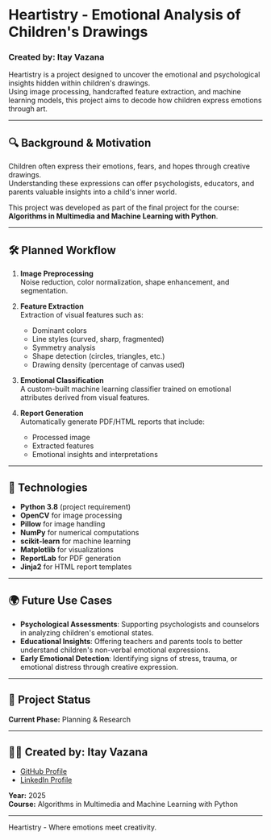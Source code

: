 # Heartistry - Emotional Analysis of Children's Drawings

### Created by: **Itay Vazana**

Heartistry is a project designed to uncover the emotional and psychological insights hidden within children's drawings.  
Using image processing, handcrafted feature extraction, and machine learning models, this project aims to decode how children express emotions through art.

---

## 🔍 Background & Motivation
Children often express their emotions, fears, and hopes through creative drawings.  
Understanding these expressions can offer psychologists, educators, and parents valuable insights into a child's inner world.

This project was developed as part of the final project for the course:  
**Algorithms in Multimedia and Machine Learning with Python**.

---

## 🛠️ Planned Workflow
1. **Image Preprocessing**  
   Noise reduction, color normalization, shape enhancement, and segmentation.

2. **Feature Extraction**  
   Extraction of visual features such as:
    - Dominant colors
    - Line styles (curved, sharp, fragmented)
    - Symmetry analysis
    - Shape detection (circles, triangles, etc.)
    - Drawing density (percentage of canvas used)

3. **Emotional Classification**  
   A custom-built machine learning classifier trained on emotional attributes derived from visual features.

4. **Report Generation**  
   Automatically generate PDF/HTML reports that include:
    - Processed image
    - Extracted features
    - Emotional insights and interpretations

---

## 🧰 Technologies
- **Python 3.8** (project requirement)
- **OpenCV** for image processing
- **Pillow** for image handling
- **NumPy** for numerical computations
- **scikit-learn** for machine learning
- **Matplotlib** for visualizations
- **ReportLab** for PDF generation
- **Jinja2** for HTML report templates

---

## 🌍 Future Use Cases
- **Psychological Assessments**: Supporting psychologists and counselors in analyzing children's emotional states.
- **Educational Insights**: Offering teachers and parents tools to better understand children's non-verbal emotional expressions.
- **Early Emotional Detection**: Identifying signs of stress, trauma, or emotional distress through creative expression.

---

## 🚧 Project Status
**Current Phase:** Planning & Research

---

## 👨‍💻 Created by: **Itay Vazana**

- [GitHub Profile](https://github.com/ItayVazana1)  
- [LinkedIn Profile](https://www.linkedin.com/in/itayvazana/)

**Year:** 2025  
**Course:** Algorithms in Multimedia and Machine Learning with Python  

---

Heartistry - Where emotions meet creativity.
